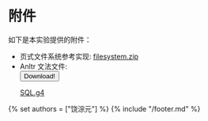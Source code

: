 # 附件

如下是本实验提供的附件：

- 页式文件系统参考实现: <a href="../download/filesystem.zip" download>filesystem.zip</a>
- Anltr 文法文件: <form method="get" action="../download/SQL.g4"><button type="submit">Download!</button></form> [SQL.g4](../download/SQL.g4)

{% set authors = ["饶淙元"] %}
{% include "/footer.md" %}
